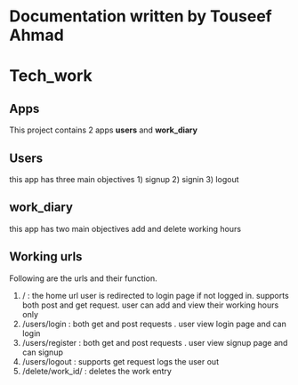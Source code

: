 # Documentation written by Touseef Ahmad
# Tech_work
## Apps
This project contains 2 apps **users** and **work_diary**

## Users
this app has three main objectives 1) signup 2) signin 3) logout

## work_diary
this app has two main objectives add and delete working hours

## Working urls
Following are the urls and their function.
1) / : the home url user is redirected to login page if not logged in. supports both post and get request. user can add and view their working hours only
2) /users/login : both get and post requests . user view login page and can login
3) /users/register : both get and post requests . user view signup page and can signup
4) /users/logout : supports get request logs the user out
5) /delete/work_id/ : deletes the work entry 
